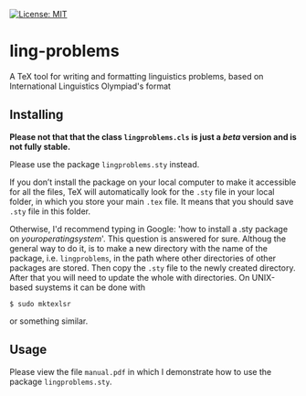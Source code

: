 
[![License: MIT](https://img.shields.io/badge/License-MIT-yellow.svg)](https://opensource.org/licenses/MIT)

# ling-problems
A TeX tool for writing and formatting linguistics problems, based on International Linguistics Olympiad's format

## Installing
**Please not that that the class ```lingproblems.cls``` is just a _beta_ version and is not fully stable.**

Please use the package ```lingproblems.sty``` instead.

If you don’t install the package on your local computer to make it accessible for all the files,
TeX will automatically look for the ```.sty``` file in your local folder, in which you store your
main ```.tex``` file. It means that you should save ```.sty``` file in this folder.

Otherwise, I'd recommend typing in Google: 'how to install a .sty package on $your operating system$'.
This question is answered for sure.
Althoug the general way to do it, is to make a new directory with the name of the package, i.e.
```lingproblems```, in the path where other directories of other packages are stored. Then copy
the ```.sty``` file to the newly created directory. After that you will need to update the whole
with directories. On UNIX-based suystems it can be done with
```
$ sudo mktexlsr
```
or something similar.

## Usage

Please view the file ```manual.pdf``` in which I demonstrate how to use the package ```lingproblems.sty```.

